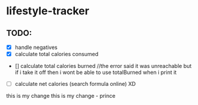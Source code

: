 # lifestyle-tracker
## TODO:

- [X] handle negatives
- [X] calculate total calories consumed
- [] calculate total calories burned //the error said it was unreachable but if i take it off then i wont be able to use totalBurned when i print it 
- [ ] calculate net calories (search formula online) XD

this is my change
this is my change - prince
